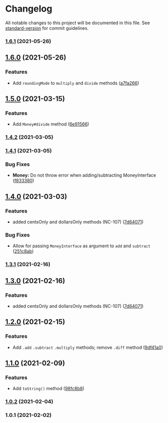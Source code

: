 # Changelog

All notable changes to this project will be documented in this file. See [standard-version](https://github.com/conventional-changelog/standard-version) for commit guidelines.

### [1.6.1](https://github.com/ailohq/money/compare/v1.6.0...v1.6.1) (2021-05-26)

## [1.6.0](https://github.com/ailohq/money/compare/v1.5.0...v1.6.0) (2021-05-26)


### Features

* Add `roundingMode` to `multiply` and `divide` methods ([a7fa266](https://github.com/ailohq/money/commit/a7fa2662fdc1b8e0cff3ecba44bb7e665a5d4ec7))

## [1.5.0](https://github.com/ailohq/money/compare/v1.4.2...v1.5.0) (2021-03-15)


### Features

* Add `Money#divide` method ([6e91566](https://github.com/ailohq/money/commit/6e91566e7c97336728e17010217a3c68789507de))

### [1.4.2](https://github.com/ailohq/money/compare/v1.4.1...v1.4.2) (2021-03-05)

### [1.4.1](https://github.com/ailohq/money/compare/v1.4.0...v1.4.1) (2021-03-05)


### Bug Fixes

* **Money:** Do not throw error when adding/subtracting MoneyInterface ([f833380](https://github.com/ailohq/money/commit/f83338048c82a00d04e7900f2fb82cd888c00433))

## [1.4.0](https://github.com/ailohq/money/compare/v1.2.0...v1.4.0) (2021-03-03)


### Features

* added centsOnly and dollarsOnly methods (NC-107) ([7d64071](https://github.com/ailohq/money/commit/7d640713028809448bd9b2dccdba0bfe7e9b3560))


### Bug Fixes

* Allow for passing `MoneyInterface` as argument to `add` and `subtract` ([251c8ab](https://github.com/ailohq/money/commit/251c8aba4e076147f0afdbbe38dde0d7148579b1))

### [1.3.1](https://github.com/ailohq/money/compare/v1.3.0...v1.3.1) (2021-02-16)

## [1.3.0](https://github.com/ailohq/money/compare/v1.2.0...v1.3.0) (2021-02-16)


### Features

* added centsOnly and dollarsOnly methods (NC-107) ([7d64071](https://github.com/ailohq/money/commit/7d640713028809448bd9b2dccdba0bfe7e9b3560))

## [1.2.0](https://github.com/ailohq/money/compare/v1.1.0...v1.2.0) (2021-02-15)


### Features

* Add `.add` `.subtract` `.multiply` methods; remove `.diff` method ([9df41a0](https://github.com/ailohq/money/commit/9df41a0a522ce90121b863ebb9025ae98749971d))

## [1.1.0](https://github.com/ailohq/money/compare/v1.0.2...v1.1.0) (2021-02-09)


### Features

* Add `toString()` method ([98fc8b8](https://github.com/ailohq/money/commit/98fc8b8ce83a046c10b50882342cc3b524b080a1))

### [1.0.2](https://github.com/ailohq/money/compare/v1.0.1...v1.0.2) (2021-02-04)

### 1.0.1 (2021-02-02)
